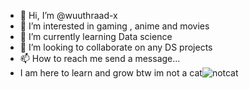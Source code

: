 - 👋 Hi, I’m @wuuthraad-x
- 👀 I’m interested in gaming , anime and movies
- 🌱 I’m currently learning Data science
- 💞️ I’m looking to collaborate on any DS projects
- 📫 How to reach me send a message...
- I am here to learn and grow btw im not a cat![notcat](https://user-images.githubusercontent.com/96783599/178112107-634e8349-ae77-4da8-963a-7db9b3f7885d.jpg)

<!---
wuuthraad-x/wuuthraad-x is a ✨ special ✨ repository because its `README.md` (this file) appears on your GitHub profile.
You can click the Preview link to take a look at your changes.
--->
